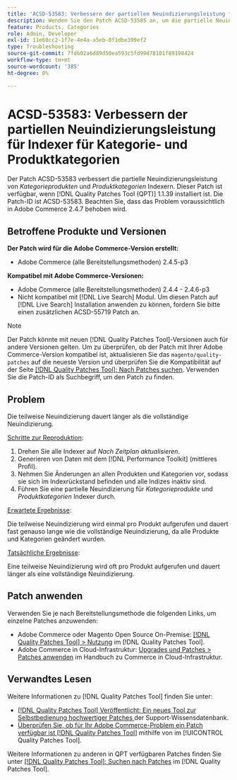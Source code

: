 ```yaml
---
title: 'ACSD-53583: Verbessern der partiellen Neuindizierungsleistung für [!UICONTROL Category Products]- und [!UICONTROL Product Categories]'
description: Wenden Sie den Patch ACSD-53585 an, um die partielle Neuindizierungsleistung für Kategorieprodukte und Produktkategorieindexer zu verbessern.
feature: Products, Categories
role: Admin, Developer
exl-id: 11e60cc2-1f7e-4e4a-a5eb-0f1dbe399ef2
type: Troubleshooting
source-git-commit: 7fdb02a6d89d50ea593c5fd99d78101f89198424
workflow-type: tm+mt
source-wordcount: '385'
ht-degree: 0%

---
```


# ACSD-53583: Verbessern der partiellen Neuindizierungsleistung für Indexer für Kategorie- und Produktkategorien

Der Patch ACSD-53583 verbessert die partielle Neuindizierungsleistung von *Kategorieprodukten* und *Produktkategorien* Indexern. Dieser Patch ist verfügbar, wenn [!DNL Quality Patches Tool (QPT)] 1.1.39 installiert ist. Die Patch-ID ist ACSD-53583. Beachten Sie, dass das Problem voraussichtlich in Adobe Commerce 2.4.7 behoben wird.

## Betroffene Produkte und Versionen

**Der Patch wird für die Adobe Commerce-Version erstellt:**

* Adobe Commerce (alle Bereitstellungsmethoden) 2.4.5-p3

**Kompatibel mit Adobe Commerce-Versionen:**

* Adobe Commerce (alle Bereitstellungsmethoden) 2.4.4 - 2.4.6-p3
* Nicht kompatibel mit [!DNL Live Search] Modul. Um diesen Patch auf [!DNL Live Search] Installation anwenden zu können, fordern Sie bitte einen zusätzlichen ACSD-55719 Patch an.

>[!NOTE]
>
>Der Patch könnte mit neuen [!DNL Quality Patches Tool]-Versionen auch für andere Versionen gelten. Um zu überprüfen, ob der Patch mit Ihrer Adobe Commerce-Version kompatibel ist, aktualisieren Sie das `magento/quality-patches` auf die neueste Version und überprüfen Sie die Kompatibilität auf der Seite [[!DNL Quality Patches Tool]: Nach Patches suchen](https://experienceleague.adobe.com/tools/commerce-quality-patches/index.html). Verwenden Sie die Patch-ID als Suchbegriff, um den Patch zu finden.

## Problem

Die teilweise Neuindizierung dauert länger als die vollständige Neuindizierung.

<u>Schritte zur Reproduktion</u>:

1. Drehen Sie alle Indexer auf *Nach Zeitplan aktualisieren*.
1. Generieren von Daten mit dem [!DNL Performance Toolkit] (mittleres Profil).
1. Nehmen Sie Änderungen an allen Produkten und Kategorien vor, sodass sie sich im Indexrückstand befinden und alle Indizes inaktiv sind.
1. Führen Sie eine partielle Neuindizierung für *Kategorieprodukte* und *Produktkategorien* Indexer durch.

<u>Erwartete Ergebnisse</u>:

Die teilweise Neuindizierung wird einmal pro Produkt aufgerufen und dauert fast genauso lange wie die vollständige Neuindizierung, da alle Produkte und Kategorien geändert wurden.

<u>Tatsächliche Ergebnisse</u>:

Eine teilweise Neuindizierung wird oft pro Produkt aufgerufen und dauert länger als eine vollständige Neuindizierung.

## Patch anwenden

Verwenden Sie je nach Bereitstellungsmethode die folgenden Links, um einzelne Patches anzuwenden:

* Adobe Commerce oder Magento Open Source On-Premise: [[!DNL Quality Patches Tool] > Nutzung](/help/tools/quality-patches-tool/usage.md) im [!DNL Quality Patches Tool].
* Adobe Commerce in Cloud-Infrastruktur: [Upgrades und Patches > Patches anwenden](https://experienceleague.adobe.com/docs/commerce-cloud-service/user-guide/develop/upgrade/apply-patches.html) im Handbuch zu Commerce in Cloud-Infrastruktur.

## Verwandtes Lesen

Weitere Informationen zu [!DNL Quality Patches Tool] finden Sie unter:

* [[!DNL Quality Patches Tool] Veröffentlicht: Ein neues Tool zur Selbstbedienung hochwertiger Patches ](https://experienceleague.adobe.com/en/docs/commerce-operations/tools/quality-patches-tool/quality-patches-tool-to-self-serve-quality-patches) der Support-Wissensdatenbank.
* [Überprüfen Sie, ob für Ihr Adobe Commerce-Problem ein Patch verfügbar ist [!DNL Quality Patches Tool]](/help/tools/quality-patches-tool/patches-available-in-qpt/check-patch-for-magento-issue-with-magento-quality-patches.md) mithilfe von im [!UICONTROL Quality Patches Tool].


Weitere Informationen zu anderen in QPT verfügbaren Patches finden Sie unter [[!DNL Quality Patches Tool]: Suchen nach Patches](https://experienceleague.adobe.com/tools/commerce-quality-patches/index.html) im [!DNL Quality Patches Tool].
